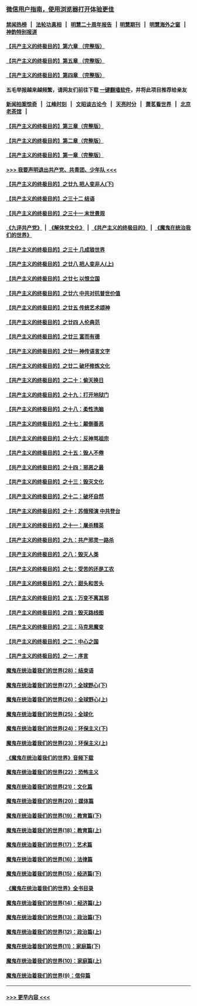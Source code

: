 ### [微信用户指南，使用浏览器打开体验更佳](https://github.com/gfw-breaker/banned-news1/blob/master/indexes/wechat-guide.md?t=0)
#### [禁闻热榜](热点新闻.md?t=0)  &nbsp;&nbsp;|&nbsp;&nbsp; [法轮功真相](https://github.com/gfw-breaker/truth/blob/master/README.md?t=0) &nbsp;&nbsp;|&nbsp;&nbsp; [明慧二十周年报告](https://github.com/gfw-breaker/mh-reports/blob/master/README.md?t=0) &nbsp;&nbsp;|&nbsp;&nbsp;[明慧期刊](https://github.com/gfw-breaker/mh-qikan) &nbsp;&nbsp;|&nbsp;&nbsp; [明慧海外之窗](https://github.com/gfw-breaker/mh-news/blob/master/README.md?t=0) &nbsp;&nbsp;|&nbsp;&nbsp; [神韵特别报道](https://github.com/gfw-breaker/mh-news/blob/master/shenyun.md?t=0)
#### [【共产主义的终极目的】第六章 （完整版）](../pages/nsc422/n11428913.md?t=02060644) 
#### [【共产主义的终极目的】第五章 （完整版）](../pages/nsc422/n11428912.md?t=02060644) 
#### [【共产主义的终极目的】第四章 （完整版）](../pages/nsc422/n11428907.md?t=02060644) 
#### 五毛举报越来越频繁，请网友们前往下载 [一键翻墙软件](https://github.com/gfw-breaker/ssr-accounts)，并将此项目推荐给亲友
#### [新闻拍案惊奇](https://github.com/gfw-breaker/banned-news1/blob/master/pages/link4.md) &nbsp;&nbsp;|&nbsp;&nbsp; [江峰时刻](https://github.com/gfw-breaker/banned-news1/blob/master/pages/link4.md) &nbsp;&nbsp;|&nbsp;&nbsp; [文昭谈古论今](https://github.com/gfw-breaker/banned-news1/blob/master/pages/link4.md) &nbsp;&nbsp;|&nbsp;&nbsp; [天亮时分](https://github.com/gfw-breaker/banned-news1/blob/master/pages/link4.md) &nbsp;&nbsp;|&nbsp;&nbsp; [萧茗看世界](https://github.com/gfw-breaker/banned-news1/blob/master/pages/link4.md) &nbsp;&nbsp;|&nbsp;&nbsp; [北京老茶馆](https://github.com/gfw-breaker/banned-news1/blob/master/pages/link4.md) &nbsp;&nbsp;|&nbsp;&nbsp; 
#### [【共产主义的终极目的】第三章（完整版）](../pages/nsc422/n11428848.md?t=02060644) 
#### [【共产主义的终极目的】第二章（完整版）](../pages/nsc422/n11428831.md?t=02060644) 
#### [【共产主义的终极目的】第一章（完整版）](../pages/nsc422/n11417651.md?t=02060644) 
#### [>>> 我要声明退出共产党、共青团、少年队 <<<](https://github.com/begood0513/goodnews/blob/master/quit/letter.md) 
#### [【共产主义的终极目的】之廿九 把人变非人(下)](../pages/nsc422/n11344140.md?t=02060644) 
#### [【共产主义的终极目的】之三十二 结语](../pages/nsc422/n11360535.md?t=02060644) 
#### [【共产主义的终极目的】之三十一 末世景观](../pages/nsc422/n11351129.md?t=02060644) 
#### [《九评共产党》](https://github.com/begood0513/9ping.md/blob/master/README.md) &nbsp;|&nbsp; [《解体党文化》](../../../../jtdwh.md/blob/master/README.md)  &nbsp;|&nbsp; [《共产主义的终极目的》](../../../../gczydzjmd.md/blob/master/README.md) &nbsp;|&nbsp; [《魔鬼在统治我们的世界》](../../../../mgztzwmdsj.md/blob/master/README.md) 
#### [【共产主义的终极目的】之三十 几成狼世界](../pages/nsc422/n11348280.md?t=02060644) 
#### [【共产主义的终极目的】之廿八 把人变非人(上)](../pages/nsc422/n11340492.md?t=02060644) 
#### [【共产主义的终极目的】之廿七 以恨立国](../pages/nsc422/n11336944.md?t=02060644) 
#### [【共产主义的终极目的】之廿六 中共对抗普世价值](../pages/nsc422/n11324785.md?t=02060644) 
#### [【共产主义的终极目的】之廿五 传统艺术颂神](../pages/nsc422/n11296396.md?t=02060644) 
#### [【共产主义的终极目的】之廿四 人伦典范](../pages/nsc422/n11296397.md?t=02060644) 
#### [【共产主义的终极目的】之廿三 富而有德](../pages/nsc422/n11283598.md?t=02060644) 
#### [【共产主义的终极目的】之廿一 神传语言文字](../pages/nsc422/n11263265.md?t=02060644) 
#### [【共产主义的终极目的】之廿二 破坏修炼文化](../pages/nsc422/n11245728.md?t=02060644) 
#### [【共产主义的终极目的】之二十：偷天换日](../pages/nsc422/n11238846.md?t=02060644) 
#### [【共产主义的终极目的】之十九：打开地狱门](../pages/nsc422/n11206376.md?t=02060644) 
#### [【共产主义的终极目的】之十八：柔性洗脑](../pages/nsc422/n11199994.md?t=02060644) 
#### [【共产主义的终极目的】之十七：颠倒善恶](../pages/nsc422/n11179782.md?t=02060644) 
#### [【共产主义的终极目的】之十六：反神骂祖宗](../pages/nsc422/n11166798.md?t=02060644) 
#### [【共产主义的终极目的】之十五：毁人不倦](../pages/nsc422/n11166792.md?t=02060644) 
#### [【共产主义的终极目的】之十四：邪恶之最](../pages/nsc422/n11150249.md?t=02060644) 
#### [【共产主义的终极目的】之十三：毁灭文化](../pages/nsc422/n11135227.md?t=02060644) 
#### [【共产主义的终极目的】之十二：破坏自然](../pages/nsc422/n11135214.md?t=02060644) 
#### [【共产主义的终极目的】之十：苏俄预演 中共登台](../pages/nsc422/n11118424.md?t=02060644) 
#### [【共产主义的终极目的】之十一：屠杀精英](../pages/nsc422/n11118442.md?t=02060644) 
#### [【共产主义的终极目的】之九：共产邪灵一路杀](../pages/nsc422/n11114139.md?t=02060644) 
#### [【共产主义的终极目的】之八：毁灭人类](../pages/nsc422/n11108503.md?t=02060644) 
#### [【共产主义的终极目的】之七：受苦的还是工农](../pages/nsc422/n11101809.md?t=02060644) 
#### [【共产主义的终极目的】之六：甜头和苦头](../pages/nsc422/n11096971.md?t=02060644) 
#### [【共产主义的终极目的】之五：万变不离其邪](../pages/nsc422/n11091285.md?t=02060644) 
#### [【共产主义的终极目的】之四：毁灭路线图](../pages/nsc422/n11086284.md?t=02060644) 
#### [【共产主义的终极目的】之三：马克思魔变](../pages/nsc422/n11061941.md?t=02060644) 
#### [【共产主义的终极目的】之二：中心之国](../pages/nsc422/n11047728.md?t=02060644) 
#### [【共产主义的终极目的】之一：序言](../pages/nsc422/n11086077.md?t=02060644) 
#### [魔鬼在统治着我们的世界(28)：结束语](../pages/nsc422/n10936246.md?t=02060644) 
#### [魔鬼在统治着我们的世界(27)：全球野心(下)](../pages/nsc422/n10928319.md?t=02060644) 
#### [魔鬼在统治着我们的世界(26)：全球野心(上)](../pages/nsc422/n10900318.md?t=02060644) 
#### [魔鬼在统治着我们的世界(25)：全球化](../pages/nsc422/n10788205.md?t=02060644) 
#### [魔鬼在统治着我们的世界(24)：环保主义(下)](../pages/nsc422/n10695307.md?t=02060644) 
#### [魔鬼在统治着我们的世界(23)：环保主义(上)](../pages/nsc422/n10688613.md?t=02060644) 
#### [《魔鬼在统治着我们的世界》音频下载](../pages/nsc422/n10635553.md?t=02060644) 
#### [魔鬼在统治着我们的世界(22)：恐怖主义](../pages/nsc422/n10614727.md?t=02060644) 
#### [魔鬼在统治着我们的世界(21)：文化篇](../pages/nsc422/n10597706.md?t=02060644) 
#### [魔鬼在统治着我们的世界(20)：媒体篇](../pages/nsc422/n10586579.md?t=02060644) 
#### [魔鬼在统治着我们的世界(19)：教育篇(下)](../pages/nsc422/n10564808.md?t=02060644) 
#### [魔鬼在统治着我们的世界(18)：教育篇(上)](../pages/nsc422/n10526970.md?t=02060644) 
#### [魔鬼在统治着我们的世界(17)：艺术篇](../pages/nsc422/n10499093.md?t=02060644) 
#### [魔鬼在统治着我们的世界(16)：法律篇](../pages/nsc422/n10485969.md?t=02060644) 
#### [魔鬼在统治着我们的世界(15)：经济篇(下)](../pages/nsc422/n10469975.md?t=02060644) 
#### [《魔鬼在统治着我们的世界》全书目录](../pages/nsc422/n10464261.md?t=02060644) 
#### [魔鬼在统治着我们的世界(14)：经济篇(上)](../pages/nsc422/n10457370.md?t=02060644) 
#### [魔鬼在统治着我们的世界(13)：政治篇(下)](../pages/nsc422/n10448270.md?t=02060644) 
#### [魔鬼在统治着我们的世界(12)：政治篇(上)](../pages/nsc422/n10444576.md?t=02060644) 
#### [魔鬼在统治着我们的世界(11)：家庭篇(下)](../pages/nsc422/n10440961.md?t=02060644) 
#### [魔鬼在统治着我们的世界(10)：家庭篇(上)](../pages/nsc422/n10435448.md?t=02060644) 
#### [魔鬼在统治着我们的世界(9)：信仰篇](../pages/nsc422/n10432159.md?t=02060644) 

----
#### [ >>> 更早内容 <<< ](../indexes/nsc422-earlier.md)
